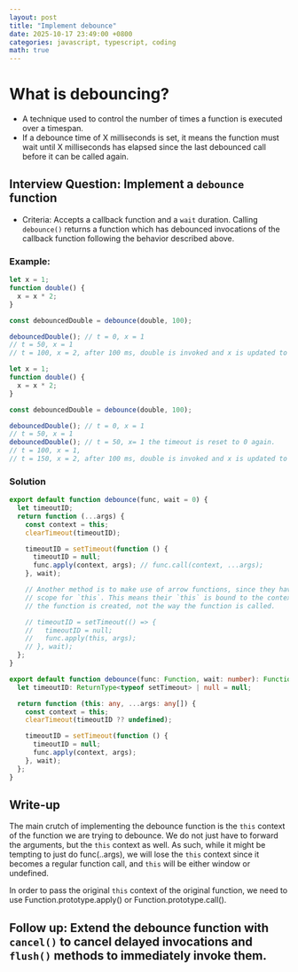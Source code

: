 ```yaml
---
layout: post
title: "Implement debounce"
date: 2025-10-17 23:49:00 +0800
categories: javascript, typescript, coding
math: true
---
```


# What is debouncing?

- A technique used to control the number of times a function is executed over a timespan.
- If a debounce time of X milliseconds is set, it means the function must wait until X milliseconds has elapsed since the last debounced call before it can be called again.

## Interview Question: Implement a `debounce` function

- Criteria: Accepts a callback function and a `wait` duration. Calling `debounce()` returns a function which has debounced invocations of the callback function following the behavior described above.

### Example:

```javascript
let x = 1;
function double() {
  x = x * 2;
}

const debouncedDouble = debounce(double, 100);

debouncedDouble(); // t = 0, x = 1
// t = 50, x = 1
// t = 100, x = 2, after 100 ms, double is invoked and x is updated to 2
```

```javascript
let x = 1;
function double() {
  x = x * 2;
}

const debouncedDouble = debounce(double, 100);

debouncedDouble(); // t = 0, x = 1
// t = 50, x = 1
debouncedDouble(); // t = 50, x= 1 the timeout is reset to 0 again.
// t = 100, x = 1,
// t = 150, x = 2, after 100 ms, double is invoked and x is updated to 2
```

### Solution

```javascript
export default function debounce(func, wait = 0) {
  let timeoutID;
  return function (...args) {
    const context = this;
    clearTimeout(timeoutID);

    timeoutID = setTimeout(function () {
      timeoutID = null;
      func.apply(context, args); // func.call(context, ...args);
    }, wait);

    // Another method is to make use of arrow functions, since they have lexical
    // scope for `this`. This means their `this` is bound to the context in which
    // the function is created, not the way the function is called.

    // timeoutID = setTimeout(() => {
    //   timeoutID = null;
    //   func.apply(this, args);
    // }, wait);
  };
}
```

```typescript
export default function debounce(func: Function, wait: number): Function {
  let timeoutID: ReturnType<typeof setTimeout> | null = null;

  return function (this: any, ...args: any[]) {
    const context = this;
    clearTimeout(timeoutID ?? undefined);

    timeoutID = setTimeout(function () {
      timeoutID = null;
      func.apply(context, args);
    }, wait);
  };
}
```

## Write-up

The main crutch of implementing the debounce function is the `this` context of
the function we are trying to debounce. We do not just have to forward the arguments,
but the `this` context as well. As such, while it might be tempting to
just do func(..args), we will lose the `this` context since it becomes a regular
function call, and `this` will be either window or undefined.

In order to pass the original `this` context of the original function, we need
to use Function.prototype.apply() or Function.prototype.call().

## Follow up: Extend the debounce function with `cancel()` to cancel delayed invocations and `flush()` methods to immediately invoke them.
